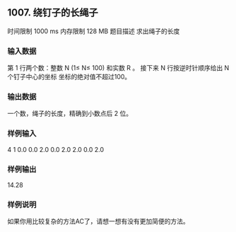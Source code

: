 ## 1007. 绕钉子的长绳子

时间限制 1000 ms
内存限制 128 MB
题目描述
求出绳子的长度

### 输入数据
第 1 行两个数：整数 N (1≤ N≤ 100) 和实数 R 。
接下来 N 行按逆时针顺序给出 N 个钉子中心的坐标
坐标的绝对值不超过100。

### 输出数据
一个数，绳子的长度，精确到小数点后 2 位。

### 样例输入
4 1
0.0 0.0
2.0 0.0
2.0 2.0
0.0 2.0

### 样例输出
14.28

### 样例说明
如果你用比较复杂的方法AC了，请想一想有没有更加简便的方法。
